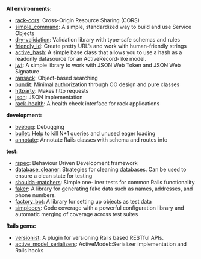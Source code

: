 
**All environments:**
- [rack-cors](https://github.com/cyu/rack-cors): Cross-Origin Resource Sharing (CORS)
- [simple_command](https://github.com/nebulab/simple_command): A simple, standardized way to build and use Service Objects
- [dry-validation](https://github.com/dry-rb/dry-validation): Validation library with type-safe schemas and rules
- [friendly_id](https://github.com/norman/friendly_id): Create pretty URL’s and work with human-friendly strings
- [active_hash](https://github.com/zilkey/active_hash): A simple base class that allows you to use a hash as a readonly datasource for an ActiveRecord-like model.
- [jwt](https://github.com/lcobucci/jwt): A simple library to work with JSON Web Token and JSON Web Signature
- [ransack](https://github.com/activerecord-hackery/ransack): Object-based searching
- [pundit](https://github.com/varvet/pundit): Minimal authorization through OO design and pure classes
- [httparty](https://github.com/jnunemaker/httparty): Makes http requests
- [json](https://github.com/flori/json): JSON implementation
- [rack-health](https://github.com/mirakui/rack-health): A health check interface for rack applications

**development:**
- [byebug](https://github.com/deivid-rodriguez/byebug): Debugging
- [bullet](https://github.com/flyerhzm/bullet): Help to kill N+1 queries and unused eager loading
- [annotate](https://github.com/ctran/annotate_models): Annotate Rails classes with schema and routes info

**test:**
- [rspec](https://github.com/dchelimsky/rspec): Behaviour Driven Development framework
- [database_cleaner](https://github.com/DatabaseCleaner/database_cleaner): Strategies for cleaning databases. Can be used to ensure a clean state for testing
- [shoulda-matchers](https://github.com/thoughtbot/shoulda-matchers): Simple one-liner tests for common Rails functionality
- [faker](https://github.com/faker-ruby/faker): A library for generating fake data such as names, addresses, and phone numbers.
- [factory_bot](https://github.com/thoughtbot/factory_bot): A library for setting up objects as test data
- [simplecov](https://github.com/colszowka/simplecov): Code coverage with a powerful configuration library and automatic merging of coverage across test suites

**Rails gems:**
- [versionist](https://github.com/bploetz/versionist): A plugin for versioning Rails based RESTful APIs.
- [active_model_serializers](https://github.com/rails-api/active_model_serializers): ActiveModel::Serializer implementation and Rails hooks